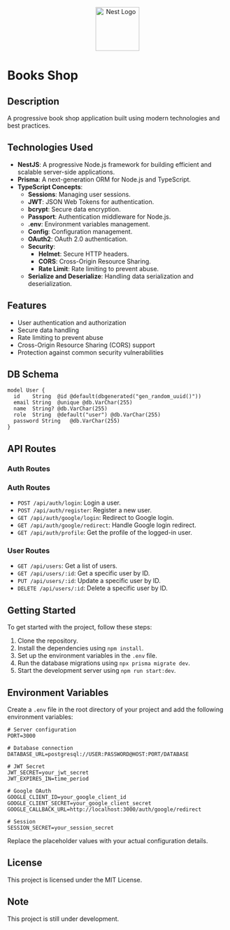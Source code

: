<p align="center">
  <a href="http://nestjs.com/" target="_blank"><img src="https://nestjs.com/img/logo-small.svg" width="100" alt="Nest Logo" /></a>
</p>

# Books Shop

## Description

A progressive book shop application built using modern technologies and best practices.

## Technologies Used

- **NestJS**: A progressive Node.js framework for building efficient and scalable server-side applications.
- **Prisma**: A next-generation ORM for Node.js and TypeScript.
- **TypeScript Concepts**:
  - **Sessions**: Managing user sessions.
  - **JWT**: JSON Web Tokens for authentication.
  - **bcrypt**: Secure data encryption.
  - **Passport**: Authentication middleware for Node.js.
  - **.env**: Environment variables management.
  - **Config**: Configuration management.
  - **OAuth2**: OAuth 2.0 authentication.
  - **Security**:
    - **Helmet**: Secure HTTP headers.
    - **CORS**: Cross-Origin Resource Sharing.
    - **Rate Limit**: Rate limiting to prevent abuse.
  - **Serialize and Deserialize**: Handling data serialization and deserialization.

## Features

- User authentication and authorization
- Secure data handling
- Rate limiting to prevent abuse
- Cross-Origin Resource Sharing (CORS) support
- Protection against common security vulnerabilities

## DB Schema
```prisma
model User {
  id    String  @id @default(dbgenerated("gen_random_uuid()"))
  email String  @unique @db.VarChar(255)
  name  String? @db.VarChar(255)
  role  String  @default("user") @db.VarChar(255)
  password String   @db.VarChar(255)    
}
```

## API Routes

### Auth Routes

### Auth Routes

- `POST /api/auth/login`: Login a user.
- `POST /api/auth/register`: Register a new user.
- `GET /api/auth/google/login`: Redirect to Google login.
- `GET /api/auth/google/redirect`: Handle Google login redirect.
- `GET /api/auth/profile`: Get the profile of the logged-in user.

### User Routes

- `GET /api/users`: Get a list of users.
- `GET /api/users/:id`: Get a specific user by ID.
- `PUT /api/users/:id`: Update a specific user by ID.
- `DELETE /api/users/:id`: Delete a specific user by ID.

## Getting Started

To get started with the project, follow these steps:

1. Clone the repository.
2. Install the dependencies using `npm install`.
3. Set up the environment variables in the `.env` file.
4. Run the database migrations using `npx prisma migrate dev`.
5. Start the development server using `npm run start:dev`.


## Environment Variables

Create a `.env` file in the root directory of your project and add the following environment variables:

```plaintext
# Server configuration
PORT=3000

# Database connection
DATABASE_URL=postgresql://USER:PASSWORD@HOST:PORT/DATABASE

# JWT Secret
JWT_SECRET=your_jwt_secret
JWT_EXPIRES_IN=time_period

# Google OAuth
GOOGLE_CLIENT_ID=your_google_client_id
GOOGLE_CLIENT_SECRET=your_google_client_secret
GOOGLE_CALLBACK_URL=http://localhost:3000/auth/google/redirect

# Session
SESSION_SECRET=your_session_secret
```
Replace the placeholder values with your actual configuration details.

## License

This project is licensed under the MIT License.

## Note

This project is still under development.
